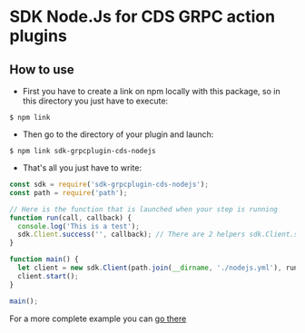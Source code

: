 # SDK Node.Js for CDS GRPC action plugins

## How to use

+ First you have to create a link on npm locally with this package, so in this directory you just have to execute:

```
$ npm link
```

+ Then go to the directory of your plugin and launch:

```
$ npm link sdk-grpcplugin-cds-nodejs
```

+ That's all you just have to write:

```javascript
const sdk = require('sdk-grpcplugin-cds-nodejs');
const path = require('path');

// Here is the function that is launched when your step is running
function run(call, callback) {
  console.log('This is a test');
  sdk.Client.success('', callback); // There are 2 helpers sdk.Client.success and sdk.Client.fail to return the right status and the message linked
}

function main() {
  let client = new sdk.Client(path.join(__dirname, './nodejs.yml'), run); //Indicate the yaml file which describe your plugin
  client.start();
}

main();
```

For a more complete example you can [go there](https://github.com/ovh/cds/tree/master/contrib/grpcplugins/action/examples/nodejs)
